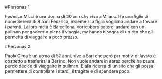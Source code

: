 #Personas 1

Federica Micci è una donna di 36 ann che vive a Milano. Ha una figlia di nome Serena di 8 anni Federica, insieme alla figlia vogliono andare a trovare i parenti. La loro meta 
è Barcellona. Vorrebbero poterci andare con un pullman per godersi a pieno il viaggio, ma hanno bisogno di un sito che gli permetta di viaggaire a poco prezzo.

#Personas 2

Paolo Cima è un uomo di 52 anni, vive a Bari che però per motivi di lavoro è costretto a trasferirsi a Berlino. Non vuole andare in aereo perchè ha paura, perciò decide di 
viaggaire in pullman. È alla ricerca di un sito che gli possa permettere di controllare i ritardi, il tragitto e di spendere poco.
